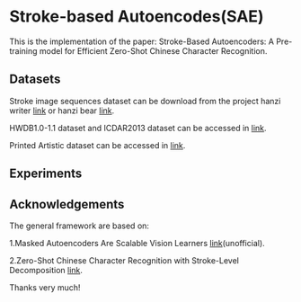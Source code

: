 # Stroke-based Autoencodes(SAE)
This is the implementation of the paper: Stroke-Based Autoencoders: A Pre-training model for Efficient Zero-Shot Chinese Character Recognition. 

## Datasets 
Stroke image sequences dataset can be download from the project hanzi writer  <a href="https://hanziwriter.org" target="_blank">link</a> or hanzi bear  <a href="https://github.com/ZongzeChen/Stroke-based-Autoencodes-SAE-/tree/main/Supplement" target="_blank">link</a>.

HWDB1.0-1.1 dataset and ICDAR2013 dataset can be accessed in <a href="http://www.nlpr.ia.ac.cn/databases/handwriting/Home.html" target="_blank">link</a>.

Printed Artistic dataset can be accessed in <a href="https://pan.baidu.com/s/1idbLAliUpsgB_IyuDS8EXg" target="_blank">link</a>.
## Experiments

## Acknowledgements

The general framework are based on:

1.Masked Autoencoders Are Scalable Vision Learners  <a href="https://github.com/pengzhiliang/MAE-pytorch" target="_blank">link</a>(unofficial).

2.Zero-Shot Chinese Character Recognition with Stroke-Level Decomposition  <a href="https://github.com/FudanVI/FudanOCR/tree/main/stroke-level-decomposition" target="_blank">link</a>.

Thanks very much!
